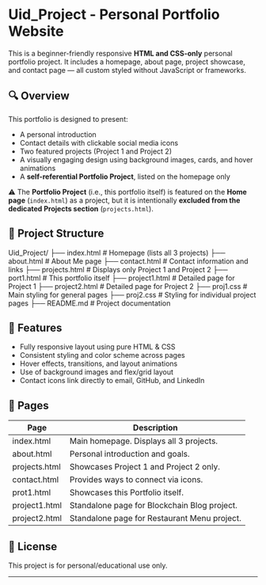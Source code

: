 # Uid_Project - Personal Portfolio Website

This is a beginner-friendly responsive **HTML and CSS-only** personal portfolio project. It includes a homepage, about page, project showcase, and contact page — all custom styled without JavaScript or frameworks.

## 🔍 Overview

This portfolio is designed to present:
- A personal introduction
- Contact details with clickable social media icons
- Two featured projects (Project 1 and Project 2)
- A visually engaging design using background images, cards, and hover animations
- A **self-referential Portfolio Project**, listed on the homepage only

⚠️ The **Portfolio Project** (i.e., this portfolio itself) is featured on the **Home page** (`index.html`) as a project, but it is intentionally **excluded from the dedicated Projects section** (`projects.html`).

## 📁 Project Structure

Uid_Project/
├── index.html           # Homepage (lists all 3 projects)
├── about.html           # About Me page
├── contact.html         # Contact information and links
├── projects.html        # Displays only Project 1 and Project 2
├── port1.html           # This portfolio itself
├── project1.html        # Detailed page for Project 1
├── project2.html        # Detailed page for Project 2
├── proj1.css            # Main styling for general pages
├── proj2.css            # Styling for individual project pages
├── README.md            # Project documentation

## 🚀 Features

- Fully responsive layout using pure HTML & CSS
- Consistent styling and color scheme across pages
- Hover effects, transitions, and layout animations
- Use of background images and flex/grid layout
- Contact icons link directly to email, GitHub, and LinkedIn

## 📌 Pages

| Page         | Description                                 |
|--------------|---------------------------------------------|
| index.html   | Main homepage. Displays all 3 projects.     |
| about.html   | Personal introduction and goals.            |
| projects.html| Showcases Project 1 and Project 2 only.     |
| contact.html | Provides ways to connect via icons.         |
| prot1.html   | Showcases this Portfolio itself.            |
| project1.html| Standalone page for Blockchain Blog project.|
| project2.html| Standalone page for Restaurant Menu project.|

## 🧾 License

This project is for personal/educational use only.

---
